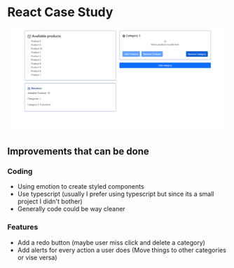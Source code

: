 # React Case Study

![App image](./src/static/app.png)


## Improvements that can be done

### Coding
- Using emotion to create styled components
- Use typescript (usually I prefer using typescript but since its a small project I didn't bother)
- Generally code could be way cleaner



### Features
- Add a redo button (maybe user miss click and delete a category)
- Add alerts for every action a user does (Move things to other categories or vise versa)
